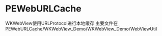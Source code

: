 # PEWebURLCache
WKWebView使用URLProtocol进行本地缓存 
主要文件在PEWebURLCache/WKWebView_Demo/WKWebView_Demo/WebViewUtil
